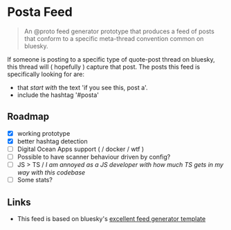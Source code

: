 # Posta Feed

> An @proto feed generator prototype that produces a feed of posts that conform to a specific
> meta-thread convention common on bluesky.

If someone is posting to a specific type of quote-post thread on bluesky, this thread will ( hopefully ) capture that post. The posts this feed is specifically looking for are:

 * that *start with* the text 'if you see this, post a'.
 * include the hashtag '#posta'

## Roadmap

 * [x] working prototype
 * [x] better hashtag detection
 * [ ] Digital Ocean Apps support ( / docker / wtf )
 * [ ] Possible to have scanner behaviour driven by config?
 * [ ] JS > TS / *I am annoyed as a JS developer with how much TS gets in my way with this codebase*
 * [ ] Some stats?

## Links

* This feed is based on bluesky's [excellent feed generator template](https://github.com/bluesky-social/feed-generator)
